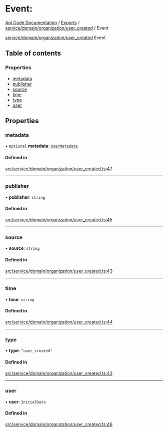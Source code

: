 # Event: 
 
[Api Code Documentation](../README.md) / [Exports](../modules.md) / [service/domain/organization/user\_created](../modules/service_domain_organization_user_created.md) / Event

[service/domain/organization/user\_created](../modules/service_domain_organization_user_created.md).Event

## Table of contents

### Properties

- [metadata](service_domain_organization_user_created.Event.md#metadata)
- [publisher](service_domain_organization_user_created.Event.md#publisher)
- [source](service_domain_organization_user_created.Event.md#source)
- [time](service_domain_organization_user_created.Event.md#time)
- [type](service_domain_organization_user_created.Event.md#type)
- [user](service_domain_organization_user_created.Event.md#user)

## Properties

### metadata

• `Optional` **metadata**: [`UserMetadata`](../modules/service_domain_metadata.md#usermetadata)

#### Defined in

[src/service/domain/organization/user_created.ts:47](https://github.com/openkfw/TruBudget/blob/90402cb/api/src/service/domain/organization/user_created.ts#L47)

___

### publisher

• **publisher**: `string`

#### Defined in

[src/service/domain/organization/user_created.ts:45](https://github.com/openkfw/TruBudget/blob/90402cb/api/src/service/domain/organization/user_created.ts#L45)

___

### source

• **source**: `string`

#### Defined in

[src/service/domain/organization/user_created.ts:43](https://github.com/openkfw/TruBudget/blob/90402cb/api/src/service/domain/organization/user_created.ts#L43)

___

### time

• **time**: `string`

#### Defined in

[src/service/domain/organization/user_created.ts:44](https://github.com/openkfw/TruBudget/blob/90402cb/api/src/service/domain/organization/user_created.ts#L44)

___

### type

• **type**: ``"user_created"``

#### Defined in

[src/service/domain/organization/user_created.ts:42](https://github.com/openkfw/TruBudget/blob/90402cb/api/src/service/domain/organization/user_created.ts#L42)

___

### user

• **user**: `InitialData`

#### Defined in

[src/service/domain/organization/user_created.ts:46](https://github.com/openkfw/TruBudget/blob/90402cb/api/src/service/domain/organization/user_created.ts#L46)
